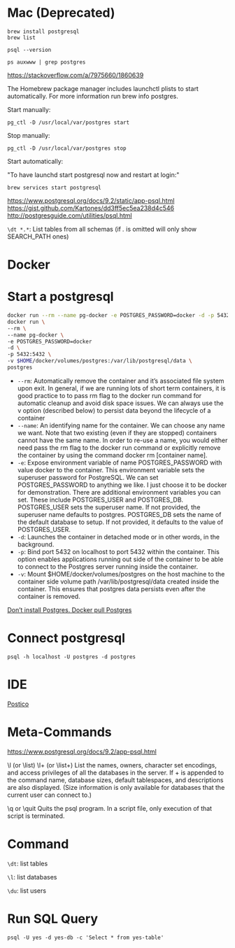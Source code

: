 # Mac (Deprecated)

```
brew install postgresql
brew list

psql --version

ps auxwww | grep postgres
```

https://stackoverflow.com/a/7975660/1860639

The Homebrew package manager includes launchctl plists to start automatically. For more information run brew info postgres.

Start manually:

```
pg_ctl -D /usr/local/var/postgres start
```

Stop manually:

```
pg_ctl -D /usr/local/var/postgres stop
```

Start automatically:

"To have launchd start postgresql now and restart at login:"

```
brew services start postgresql
```

https://www.postgresql.org/docs/9.2/static/app-psql.html
https://gist.github.com/Kartones/dd3ff5ec5ea238d4c546
http://postgresguide.com/utilities/psql.html

`\dt *.*`: List tables from all schemas (if _._ is omitted will only show SEARCH_PATH ones)

# Docker

# Start a postgresql

```sh
docker run --rm --name pg-docker -e POSTGRES_PASSWORD=docker -d -p 5432:5432 postgres
docker run \
--rm \
--name pg-docker \
-e POSTGRES_PASSWORD=docker
-d \
-p 5432:5432 \
-v $HOME/docker/volumes/postgres:/var/lib/postgresql/data \
postgres
```

- `--rm`: Automatically remove the container and it’s associated file system upon exit. In general, if we are running lots of short term containers, it is good practice to to pass rm flag to the docker run command for automatic cleanup and avoid disk space issues. We can always use the v option (described below) to persist data beyond the lifecycle of a container
- `--name`: An identifying name for the container. We can choose any name we want. Note that two existing (even if they are stopped) containers cannot have the same name. In order to re-use a name, you would either need pass the rm flag to the docker run command or explicitly remove the container by using the command docker rm [container name].
- `-e`: Expose environment variable of name POSTGRES_PASSWORD with value docker to the container. This environment variable sets the superuser password for PostgreSQL. We can set POSTGRES_PASSWORD to anything we like. I just choose it to be docker for demonstration. There are additional environment variables you can set. These include POSTGRES_USER and POSTGRES_DB. POSTGRES_USER sets the superuser name. If not provided, the superuser name defaults to postgres. POSTGRES_DB sets the name of the default database to setup. If not provided, it defaults to the value of POSTGRES_USER.
- `-d`: Launches the container in detached mode or in other words, in the background.
- `-p`: Bind port 5432 on localhost to port 5432 within the container. This option enables applications running out side of the container to be able to connect to the Postgres server running inside the container.
- `-v`: Mount \$HOME/docker/volumes/postgres on the host machine to the container side volume path /var/lib/postgresql/data created inside the container. This ensures that postgres data persists even after the container is removed.

[Don’t install Postgres. Docker pull Postgres](https://hackernoon.com/dont-install-postgres-docker-pull-postgres-bee20e200198)

# Connect postgresql

```
psql -h localhost -U postgres -d postgres
```

# IDE

[Postico](https://eggerapps.at/postico/)

# Meta-Commands

https://www.postgresql.org/docs/9.2/app-psql.html

\l (or \list)
\l+ (or \list+)
List the names, owners, character set encodings, and access privileges of all the databases in the server. If + is appended to the command name, database sizes, default tablespaces, and descriptions are also displayed. (Size information is only available for databases that the current user can connect to.)

\q or \quit
Quits the psql program. In a script file, only execution of that script is terminated.

# Command

`\dt`: list tables

`\l`: list databases

`\du`: list users

# Run SQL Query

```
psql -U yes -d yes-db -c 'Select * from yes-table'
```
